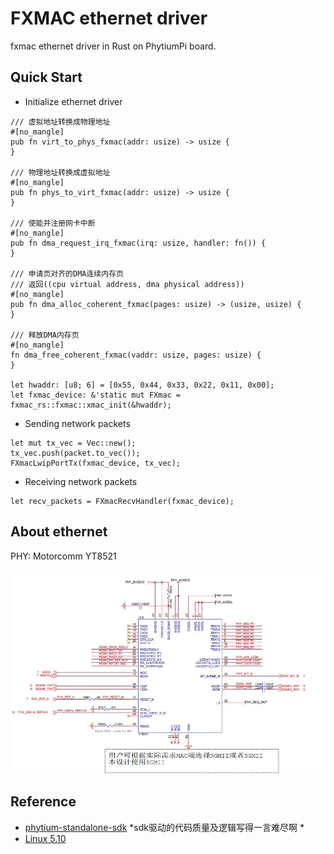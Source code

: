 # FXMAC ethernet driver
fxmac ethernet driver in Rust on PhytiumPi board.

## Quick Start

* Initialize ethernet driver
```
/// 虚拟地址转换成物理地址
#[no_mangle]
pub fn virt_to_phys_fxmac(addr: usize) -> usize {
}

/// 物理地址转换成虚拟地址
#[no_mangle]
pub fn phys_to_virt_fxmac(addr: usize) -> usize {
}

/// 使能并注册网卡中断
#[no_mangle]
pub fn dma_request_irq_fxmac(irq: usize, handler: fn()) {
}

/// 申请页对齐的DMA连续内存页
/// 返回((cpu virtual address, dma physical address))
#[no_mangle]
pub fn dma_alloc_coherent_fxmac(pages: usize) -> (usize, usize) {
}

/// 释放DMA内存页
#[no_mangle]
fn dma_free_coherent_fxmac(vaddr: usize, pages: usize) {
}

let hwaddr: [u8; 6] = [0x55, 0x44, 0x33, 0x22, 0x11, 0x00];
let fxmac_device: &'static mut FXmac = fxmac_rs::fxmac::xmac_init(&hwaddr);
```

* Sending network packets
```
let mut tx_vec = Vec::new();
tx_vec.push(packet.to_vec());
FXmacLwipPortTx(fxmac_device, tx_vec);
```

* Receiving network packets
```
let recv_packets = FXmacRecvHandler(fxmac_device);

```
## About ethernet
PHY: Motorcomm YT8521

![yt8521](doc/phtpi-eth.jpg)

## Reference
* [phytium-standalone-sdk](https://gitee.com/phytium_embedded/phytium-standalone-sdk/tree/master) *sdk驱动的代码质量及逻辑写得一言难尽啊 *
* [Linux 5.10](https://gitee.com/phytium_embedded/phytium-linux-kernel/blob/linux-5.10/drivers/net/ethernet/cadence/macb_main.c)
